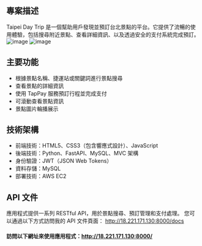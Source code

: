## 專案描述
Taipei Day Trip 是一個幫助用戶發現並預訂台北景點的平台。它提供了流暢的使用體驗，包括搜尋附近景點、查看詳細資訊、以及透過安全的支付系統完成預訂。
![image](https://github.com/user-attachments/assets/6133cd56-2d6c-4ef2-b794-a8c4a2144524)
![image](https://github.com/user-attachments/assets/28fdc29b-3f06-4181-8f25-b6a3606999af)

## 主要功能

- 根據景點名稱、捷運站或關鍵詞進行景點搜尋
- 查看景點的詳細資訊
- 使用 TapPay 服務預訂行程並完成支付
- 可滾動查看景點資訊
- 景點圖片輪播展示

## 技術架構

- 前端技術：HTML5、CSS3（包含響應式設計）、JavaScript
- 後端技術：Python、FastAPI、MySQL、MVC 架構
- 身份驗證：JWT（JSON Web Tokens）
- 資料存儲：MySQL
- 部署技術：AWS EC2

## API 文件
應用程式提供一系列 RESTful API，用於景點搜尋、預訂管理和支付處理。
您可以通過以下方式訪問我的 API 文件頁面： http://18.221.171.130:8000/docs




#### 訪問以下網址來使用應用程式：http://18.221.171.130:8000/


